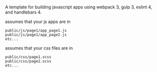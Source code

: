 A template for building javascript apps using webpack 3, gulp 3, eslint 4, and handlebars 4.

assumes that your js apps are in 
```
public/js/page1/app_page1.js
public/js/page1/app_page2.js
etc...
```

assumes that your css files are in
```
public/css/page1.scss
public/css/page2.scss
etc...
```

